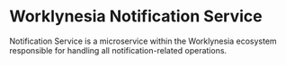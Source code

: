 # Worklynesia Notification Service

Notification Service is a microservice within the Worklynesia ecosystem responsible for handling all notification-related operations.
